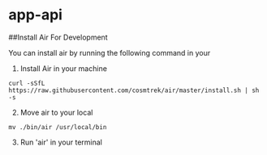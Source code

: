 # app-api

##Install Air For Development

You can install air by running the following command in your

1. Install Air in your machine

```
curl -sSfL https://raw.githubusercontent.com/cosmtrek/air/master/install.sh | sh -s
```

2. Move air to your local

```
mv ./bin/air /usr/local/bin
```

3. Run 'air' in your terminal
